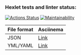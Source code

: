 ### Hexlet tests and linter status:
[![Actions Status](https://github.com/sergey-royt/python-project-50/workflows/hexlet-check/badge.svg)](https://github.com/sergey-royt/python-project-50/actions)
[![Maintainability](https://api.codeclimate.com/v1/badges/ea06a29ced52fcce1ee9/maintainability)](https://codeclimate.com/github/sergey-royt/python-project-50/maintainability)

|File format      |Asciinema                                                       |
|:----------------|----------------------------------------------------------------|
|JSON             | [Link](https://asciinema.org/a/queDiNyUn2QfPXTc5naUlDzwD)      |
|YML/YAML         | [Link](https://asciinema.org/a/1PvMTyxHukx4KBdgCywuX6ClX)      |
